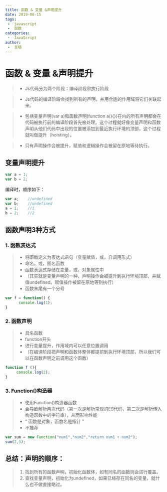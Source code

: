 ```yaml
---
title: 函数 & 变量 &声明提升
date: 2019-06-15
tags:
 -  javascript
 -  函数
categories:
 -  JavaScript
author:
 -  言梧
---
```

# 函数 & 变量 &声明提升

> - Js代码分为两个阶段：编译阶段和执行阶段

> - Js代码的编译阶段会找到所有的声明，并用合适的作用域将它们关联起来。

> - 包括变量声明(var a)和函数声明(function a(){})在内的所有声明都会在代码被执行前的编译阶段首先被处理。这个过程就好像变量声明和函数声明从他们代码中出现的位置被添加到最近执行环境的顶部，这个过程就叫做提升（hoisting）。

> - 只有声明操作会被提升，赋值和逻辑操作会被留在原地等待执行。

## 变量声明提升
```js
var a = 1;
var b = 2;
```
编译时，顺序如下：
```js
var a;    //undefined
var b;    //undefined
a = 1;    //1
b = 2;    //2
```

## 函数声明3种方式
### 1. 函数表达式
> - 将函数定义为表达式语句（变量赋值，或，自调用形式）
> - 命名，或，匿名函数
> - 函数表达式存储在变量，或，对象属性中
> - （其实就是变量声明的一种，声明操作会被提升到执行环境顶部，并赋值undefined。赋值操作被留在原地等到执行）
> - 函数末尾有一个分号

```js
var f = function() {
      console.log(1);  
}
```

### 2. 函数声明
> - 具名函数
> - function开头
> - 进行变量提升，作用域内可以任意位置调用
> - （在编译阶段把声明和函数体整体都提前到执行环境顶部，所以我们可以在函数声明之前调用这个函数）

```js
function f (){
     console.log(2);
}
```

### 3. Function()构造器
> - 使用Function()构造器函数
> - 会导致解析两次代码（第一次是解析常规的ES代码，第二次是解析传入构造函数中的字符串），从而影响性能
> - “ 函数是对象，函数名是指针 ”
> - 不推荐

```js
var sum = new Function("num1","num2","return num1 + num2");   
sum(2,3);
```
## 总结：声明的顺序：

> 1. 找到所有的函数声明，初始化函数体，如有同名的函数则会进行覆盖。
> 2. 查找变量声明，初始化为undefined，如果已经存在同名的变量，就什么也不做直接略过。